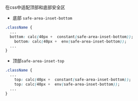 在css中适配顶部和底部安全区

* 底部 `safe-area-inset-bottom`

```css
.className {
  ...
  bottom: calc(40px +  constant(safe-area-inset-bottom));
	bottom: calc(40px +  env(safe-area-inset-bottom));
  ...
}
```

* 顶部`safe-area-inset-top`

```css
.className {
  ...
	top: calc(40px +  constant(safe-area-inset-bottom));
	top: calc(40px +  env(safe-area-inset-bottom));
  ...
}
```

